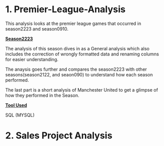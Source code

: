 # 1. Premier-League-Analysis
This analysis looks at the premier league games that occurred in season2223 and season0910. 

**<ins>Season2223</ins>**

The analysis of this season dives in as a General analysis which also includes the correction of wrongly formatted data and renaming columns for easier understanding. 

The anaysis goes further and compares the season2223 with other seasons(season2122, and seaon090) to understand how each season performed. 

The last part is a short analysis of Manchester United to get a glimpse of how they performed in the Season. 

**<ins> Tool Used</ins>**

SQL (MYSQL)

# 2. Sales Project Analysis 

